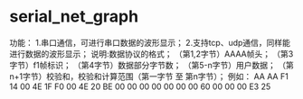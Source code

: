 # serial_net_graph
功能：
1.串口通信，可进行串口数据的波形显示；
2.支持tcp、udp通信，同样能进行数据的波形显示；
说明:数据协议的格式；
（第1,2字节）AAAA帧头；
（第3字节）f1帧标识；
（第4字节）数据部分字节数；
（第5-n字节）用户数据；
（第n+1字节）校验和，校验和计算范围（第一字节 至 第n字节）；
例如：
AA AA F1 14 00 4E 1F F0 00 4E 20 BE 00 00 00 00 00 00 00 60 00 00 00 E3 25

